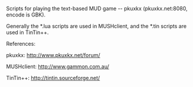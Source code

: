 Scripts for playing the text-based MUD game -- pkuxkx (pkuxkx.net:8080, encode is GBK).

Generally the *.lua scripts are used in MUSHclient, and the *.tin scripts are used in TinTin++.

References:

pkuxkx: http://www.pkuxkx.net/forum/

MUSHclient: http://www.gammon.com.au/

TinTin++: http://tintin.sourceforge.net/
